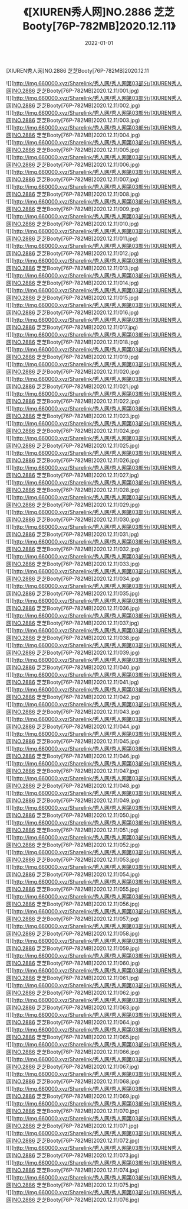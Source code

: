 ﻿---
layout: post
title:  《[XIUREN秀人网]NO.2886 芝芝Booty[76P-782MB]2020.12.11》
date:   2022-01-01
img: http://img.660000.xyz/Sharelink/秀人网/秀人网第03部分/[XIUREN秀人网]NO.2886 芝芝Booty[76P-782MB]2020.12.11/000.jpg
categories: [美女, 清纯, 唯美]
---

[XIUREN秀人网]NO.2886 芝芝Booty[76P-782MB]2020.12.11

 ![](http://img.660000.xyz/Sharelink/秀人网/秀人网第03部分/[XIUREN秀人网]NO.2886 芝芝Booty[76P-782MB]2020.12.11/001.jpg) <br>![](http://img.660000.xyz/Sharelink/秀人网/秀人网第03部分/[XIUREN秀人网]NO.2886 芝芝Booty[76P-782MB]2020.12.11/002.jpg) <br>![](http://img.660000.xyz/Sharelink/秀人网/秀人网第03部分/[XIUREN秀人网]NO.2886 芝芝Booty[76P-782MB]2020.12.11/003.jpg) <br>![](http://img.660000.xyz/Sharelink/秀人网/秀人网第03部分/[XIUREN秀人网]NO.2886 芝芝Booty[76P-782MB]2020.12.11/004.jpg) <br>![](http://img.660000.xyz/Sharelink/秀人网/秀人网第03部分/[XIUREN秀人网]NO.2886 芝芝Booty[76P-782MB]2020.12.11/005.jpg) <br>![](http://img.660000.xyz/Sharelink/秀人网/秀人网第03部分/[XIUREN秀人网]NO.2886 芝芝Booty[76P-782MB]2020.12.11/006.jpg) <br>![](http://img.660000.xyz/Sharelink/秀人网/秀人网第03部分/[XIUREN秀人网]NO.2886 芝芝Booty[76P-782MB]2020.12.11/007.jpg) <br>![](http://img.660000.xyz/Sharelink/秀人网/秀人网第03部分/[XIUREN秀人网]NO.2886 芝芝Booty[76P-782MB]2020.12.11/008.jpg) <br>![](http://img.660000.xyz/Sharelink/秀人网/秀人网第03部分/[XIUREN秀人网]NO.2886 芝芝Booty[76P-782MB]2020.12.11/009.jpg) <br>![](http://img.660000.xyz/Sharelink/秀人网/秀人网第03部分/[XIUREN秀人网]NO.2886 芝芝Booty[76P-782MB]2020.12.11/010.jpg) <br>![](http://img.660000.xyz/Sharelink/秀人网/秀人网第03部分/[XIUREN秀人网]NO.2886 芝芝Booty[76P-782MB]2020.12.11/011.jpg) <br>![](http://img.660000.xyz/Sharelink/秀人网/秀人网第03部分/[XIUREN秀人网]NO.2886 芝芝Booty[76P-782MB]2020.12.11/012.jpg) <br>![](http://img.660000.xyz/Sharelink/秀人网/秀人网第03部分/[XIUREN秀人网]NO.2886 芝芝Booty[76P-782MB]2020.12.11/013.jpg) <br>![](http://img.660000.xyz/Sharelink/秀人网/秀人网第03部分/[XIUREN秀人网]NO.2886 芝芝Booty[76P-782MB]2020.12.11/014.jpg) <br>![](http://img.660000.xyz/Sharelink/秀人网/秀人网第03部分/[XIUREN秀人网]NO.2886 芝芝Booty[76P-782MB]2020.12.11/015.jpg) <br>![](http://img.660000.xyz/Sharelink/秀人网/秀人网第03部分/[XIUREN秀人网]NO.2886 芝芝Booty[76P-782MB]2020.12.11/016.jpg) <br>![](http://img.660000.xyz/Sharelink/秀人网/秀人网第03部分/[XIUREN秀人网]NO.2886 芝芝Booty[76P-782MB]2020.12.11/017.jpg) <br>![](http://img.660000.xyz/Sharelink/秀人网/秀人网第03部分/[XIUREN秀人网]NO.2886 芝芝Booty[76P-782MB]2020.12.11/018.jpg) <br>![](http://img.660000.xyz/Sharelink/秀人网/秀人网第03部分/[XIUREN秀人网]NO.2886 芝芝Booty[76P-782MB]2020.12.11/019.jpg) <br>![](http://img.660000.xyz/Sharelink/秀人网/秀人网第03部分/[XIUREN秀人网]NO.2886 芝芝Booty[76P-782MB]2020.12.11/020.jpg) <br>![](http://img.660000.xyz/Sharelink/秀人网/秀人网第03部分/[XIUREN秀人网]NO.2886 芝芝Booty[76P-782MB]2020.12.11/021.jpg) <br>![](http://img.660000.xyz/Sharelink/秀人网/秀人网第03部分/[XIUREN秀人网]NO.2886 芝芝Booty[76P-782MB]2020.12.11/022.jpg) <br>![](http://img.660000.xyz/Sharelink/秀人网/秀人网第03部分/[XIUREN秀人网]NO.2886 芝芝Booty[76P-782MB]2020.12.11/023.jpg) <br>![](http://img.660000.xyz/Sharelink/秀人网/秀人网第03部分/[XIUREN秀人网]NO.2886 芝芝Booty[76P-782MB]2020.12.11/024.jpg) <br>![](http://img.660000.xyz/Sharelink/秀人网/秀人网第03部分/[XIUREN秀人网]NO.2886 芝芝Booty[76P-782MB]2020.12.11/025.jpg) <br>![](http://img.660000.xyz/Sharelink/秀人网/秀人网第03部分/[XIUREN秀人网]NO.2886 芝芝Booty[76P-782MB]2020.12.11/026.jpg) <br>![](http://img.660000.xyz/Sharelink/秀人网/秀人网第03部分/[XIUREN秀人网]NO.2886 芝芝Booty[76P-782MB]2020.12.11/027.jpg) <br>![](http://img.660000.xyz/Sharelink/秀人网/秀人网第03部分/[XIUREN秀人网]NO.2886 芝芝Booty[76P-782MB]2020.12.11/028.jpg) <br>![](http://img.660000.xyz/Sharelink/秀人网/秀人网第03部分/[XIUREN秀人网]NO.2886 芝芝Booty[76P-782MB]2020.12.11/029.jpg) <br>![](http://img.660000.xyz/Sharelink/秀人网/秀人网第03部分/[XIUREN秀人网]NO.2886 芝芝Booty[76P-782MB]2020.12.11/030.jpg) <br>![](http://img.660000.xyz/Sharelink/秀人网/秀人网第03部分/[XIUREN秀人网]NO.2886 芝芝Booty[76P-782MB]2020.12.11/031.jpg) <br>![](http://img.660000.xyz/Sharelink/秀人网/秀人网第03部分/[XIUREN秀人网]NO.2886 芝芝Booty[76P-782MB]2020.12.11/032.jpg) <br>![](http://img.660000.xyz/Sharelink/秀人网/秀人网第03部分/[XIUREN秀人网]NO.2886 芝芝Booty[76P-782MB]2020.12.11/033.jpg) <br>![](http://img.660000.xyz/Sharelink/秀人网/秀人网第03部分/[XIUREN秀人网]NO.2886 芝芝Booty[76P-782MB]2020.12.11/034.jpg) <br>![](http://img.660000.xyz/Sharelink/秀人网/秀人网第03部分/[XIUREN秀人网]NO.2886 芝芝Booty[76P-782MB]2020.12.11/035.jpg) <br>![](http://img.660000.xyz/Sharelink/秀人网/秀人网第03部分/[XIUREN秀人网]NO.2886 芝芝Booty[76P-782MB]2020.12.11/036.jpg) <br>![](http://img.660000.xyz/Sharelink/秀人网/秀人网第03部分/[XIUREN秀人网]NO.2886 芝芝Booty[76P-782MB]2020.12.11/037.jpg) <br>![](http://img.660000.xyz/Sharelink/秀人网/秀人网第03部分/[XIUREN秀人网]NO.2886 芝芝Booty[76P-782MB]2020.12.11/038.jpg) <br>![](http://img.660000.xyz/Sharelink/秀人网/秀人网第03部分/[XIUREN秀人网]NO.2886 芝芝Booty[76P-782MB]2020.12.11/039.jpg) <br>![](http://img.660000.xyz/Sharelink/秀人网/秀人网第03部分/[XIUREN秀人网]NO.2886 芝芝Booty[76P-782MB]2020.12.11/040.jpg) <br>![](http://img.660000.xyz/Sharelink/秀人网/秀人网第03部分/[XIUREN秀人网]NO.2886 芝芝Booty[76P-782MB]2020.12.11/041.jpg) <br>![](http://img.660000.xyz/Sharelink/秀人网/秀人网第03部分/[XIUREN秀人网]NO.2886 芝芝Booty[76P-782MB]2020.12.11/042.jpg) <br>![](http://img.660000.xyz/Sharelink/秀人网/秀人网第03部分/[XIUREN秀人网]NO.2886 芝芝Booty[76P-782MB]2020.12.11/043.jpg) <br>![](http://img.660000.xyz/Sharelink/秀人网/秀人网第03部分/[XIUREN秀人网]NO.2886 芝芝Booty[76P-782MB]2020.12.11/044.jpg) <br>![](http://img.660000.xyz/Sharelink/秀人网/秀人网第03部分/[XIUREN秀人网]NO.2886 芝芝Booty[76P-782MB]2020.12.11/045.jpg) <br>![](http://img.660000.xyz/Sharelink/秀人网/秀人网第03部分/[XIUREN秀人网]NO.2886 芝芝Booty[76P-782MB]2020.12.11/046.jpg) <br>![](http://img.660000.xyz/Sharelink/秀人网/秀人网第03部分/[XIUREN秀人网]NO.2886 芝芝Booty[76P-782MB]2020.12.11/047.jpg) <br>![](http://img.660000.xyz/Sharelink/秀人网/秀人网第03部分/[XIUREN秀人网]NO.2886 芝芝Booty[76P-782MB]2020.12.11/048.jpg) <br>![](http://img.660000.xyz/Sharelink/秀人网/秀人网第03部分/[XIUREN秀人网]NO.2886 芝芝Booty[76P-782MB]2020.12.11/049.jpg) <br>![](http://img.660000.xyz/Sharelink/秀人网/秀人网第03部分/[XIUREN秀人网]NO.2886 芝芝Booty[76P-782MB]2020.12.11/050.jpg) <br>![](http://img.660000.xyz/Sharelink/秀人网/秀人网第03部分/[XIUREN秀人网]NO.2886 芝芝Booty[76P-782MB]2020.12.11/051.jpg) <br>![](http://img.660000.xyz/Sharelink/秀人网/秀人网第03部分/[XIUREN秀人网]NO.2886 芝芝Booty[76P-782MB]2020.12.11/052.jpg) <br>![](http://img.660000.xyz/Sharelink/秀人网/秀人网第03部分/[XIUREN秀人网]NO.2886 芝芝Booty[76P-782MB]2020.12.11/053.jpg) <br>![](http://img.660000.xyz/Sharelink/秀人网/秀人网第03部分/[XIUREN秀人网]NO.2886 芝芝Booty[76P-782MB]2020.12.11/054.jpg) <br>![](http://img.660000.xyz/Sharelink/秀人网/秀人网第03部分/[XIUREN秀人网]NO.2886 芝芝Booty[76P-782MB]2020.12.11/055.jpg) <br>![](http://img.660000.xyz/Sharelink/秀人网/秀人网第03部分/[XIUREN秀人网]NO.2886 芝芝Booty[76P-782MB]2020.12.11/056.jpg) <br>![](http://img.660000.xyz/Sharelink/秀人网/秀人网第03部分/[XIUREN秀人网]NO.2886 芝芝Booty[76P-782MB]2020.12.11/057.jpg) <br>![](http://img.660000.xyz/Sharelink/秀人网/秀人网第03部分/[XIUREN秀人网]NO.2886 芝芝Booty[76P-782MB]2020.12.11/058.jpg) <br>![](http://img.660000.xyz/Sharelink/秀人网/秀人网第03部分/[XIUREN秀人网]NO.2886 芝芝Booty[76P-782MB]2020.12.11/059.jpg) <br>![](http://img.660000.xyz/Sharelink/秀人网/秀人网第03部分/[XIUREN秀人网]NO.2886 芝芝Booty[76P-782MB]2020.12.11/060.jpg) <br>![](http://img.660000.xyz/Sharelink/秀人网/秀人网第03部分/[XIUREN秀人网]NO.2886 芝芝Booty[76P-782MB]2020.12.11/061.jpg) <br>![](http://img.660000.xyz/Sharelink/秀人网/秀人网第03部分/[XIUREN秀人网]NO.2886 芝芝Booty[76P-782MB]2020.12.11/062.jpg) <br>![](http://img.660000.xyz/Sharelink/秀人网/秀人网第03部分/[XIUREN秀人网]NO.2886 芝芝Booty[76P-782MB]2020.12.11/063.jpg) <br>![](http://img.660000.xyz/Sharelink/秀人网/秀人网第03部分/[XIUREN秀人网]NO.2886 芝芝Booty[76P-782MB]2020.12.11/064.jpg) <br>![](http://img.660000.xyz/Sharelink/秀人网/秀人网第03部分/[XIUREN秀人网]NO.2886 芝芝Booty[76P-782MB]2020.12.11/065.jpg) <br>![](http://img.660000.xyz/Sharelink/秀人网/秀人网第03部分/[XIUREN秀人网]NO.2886 芝芝Booty[76P-782MB]2020.12.11/066.jpg) <br>![](http://img.660000.xyz/Sharelink/秀人网/秀人网第03部分/[XIUREN秀人网]NO.2886 芝芝Booty[76P-782MB]2020.12.11/067.jpg) <br>![](http://img.660000.xyz/Sharelink/秀人网/秀人网第03部分/[XIUREN秀人网]NO.2886 芝芝Booty[76P-782MB]2020.12.11/068.jpg) <br>![](http://img.660000.xyz/Sharelink/秀人网/秀人网第03部分/[XIUREN秀人网]NO.2886 芝芝Booty[76P-782MB]2020.12.11/069.jpg) <br>![](http://img.660000.xyz/Sharelink/秀人网/秀人网第03部分/[XIUREN秀人网]NO.2886 芝芝Booty[76P-782MB]2020.12.11/070.jpg) <br>![](http://img.660000.xyz/Sharelink/秀人网/秀人网第03部分/[XIUREN秀人网]NO.2886 芝芝Booty[76P-782MB]2020.12.11/071.jpg) <br>![](http://img.660000.xyz/Sharelink/秀人网/秀人网第03部分/[XIUREN秀人网]NO.2886 芝芝Booty[76P-782MB]2020.12.11/072.jpg) <br>![](http://img.660000.xyz/Sharelink/秀人网/秀人网第03部分/[XIUREN秀人网]NO.2886 芝芝Booty[76P-782MB]2020.12.11/073.jpg) <br>![](http://img.660000.xyz/Sharelink/秀人网/秀人网第03部分/[XIUREN秀人网]NO.2886 芝芝Booty[76P-782MB]2020.12.11/074.jpg) <br>![](http://img.660000.xyz/Sharelink/秀人网/秀人网第03部分/[XIUREN秀人网]NO.2886 芝芝Booty[76P-782MB]2020.12.11/075.jpg) <br>![](http://img.660000.xyz/Sharelink/秀人网/秀人网第03部分/[XIUREN秀人网]NO.2886 芝芝Booty[76P-782MB]2020.12.11/076.jpg) <br>